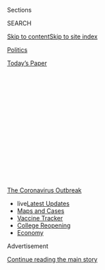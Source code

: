 <div id="app">

<div>

<div>

<div>

<div class="NYTAppHideMasthead css-1q2w90k e1suatyy0">

<div class="section css-ui9rw0 e1suatyy2">

<div class="css-eph4ug er09x8g0">

<div class="css-6n7j50">

</div>

<span class="css-1dv1kvn">Sections</span>

<div class="css-10488qs">

<span class="css-1dv1kvn">SEARCH</span>

</div>

[Skip to content](#site-content)[Skip to site
index](#site-index)

</div>

<div id="masthead-section-label" class="css-1wr3we4 eaxe0e00">

[Politics](https://www.nytimes3xbfgragh.onion/section/politics)

</div>

<div class="css-10698na e1huz5gh0">

</div>

</div>

<div id="masthead-bar-one" class="section hasLinks css-15hmgas e1csuq9d3">

<div class="css-uqyvli e1csuq9d0">

</div>

<div class="css-1uqjmks e1csuq9d1">

</div>

<div class="css-9e9ivx">

[](https://myaccount.nytimes3xbfgragh.onion/auth/login?response_type=cookie&client_id=vi)

</div>

<div class="css-1bvtpon e1csuq9d2">

[Today’s
Paper](https://www.nytimes3xbfgragh.onion/section/todayspaper)

</div>

</div>

</div>

</div>

<div data-aria-hidden="false">

<div id="site-content" data-role="main">

<div>

<div class="css-1aor85t" style="opacity:0.000000001;z-index:-1;visibility:hidden">

<div class="css-1hqnpie">

<div class="css-epjblv">

<span class="css-17xtcya">[Politics](/section/politics)</span><span class="css-x15j1o">|</span><span class="css-fwqvlz">DeVos
Funnels Coronavirus Relief Funds to Favored Private and Religious
Schools</span>

</div>

<div class="css-k008qs">

<div class="css-1iwv8en">

<span class="css-18z7m18"></span>

<div>

</div>

</div>

<span class="css-1n6z4y">https://nyti.ms/363HmyI</span>

<div class="css-1705lsu">

<div class="css-4xjgmj">

<div class="css-4skfbu" data-role="toolbar" data-aria-label="Social Media Share buttons, Save button, and Comments Panel with current comment count" data-testid="share-tools">

  - 
  - 
  - 
  - 
    
    <div class="css-6n7j50">
    
    </div>

  - 
  - 

</div>

</div>

</div>

</div>

</div>

</div>

<div id="NYT_TOP_BANNER_REGION" class="css-13pd83m">

<div>

<div id="styln-prism-menu-1592847958612" class="section interactive-content interactive-size-medium css-1edisqu">

<div class="css-17ih8de interactive-body">

<div id="scroll-container" class="css-1gj85ro">

[<span class="styln-title-wrap"><span class="css-1pje3qr">The
Coronavirus</span><span class="css-1pje3qr">
Outbreak</span></span>](https://www.nytimes3xbfgragh.onion/news-event/coronavirus?action=click&pgtype=Article&state=default&region=TOP_BANNER&context=storylines_menu)

  - <span class="css-kqxiym" data-emphasize="true">live</span>[Latest
    Updates](https://www.nytimes3xbfgragh.onion/2020/08/04/world/coronavirus-cases.html?action=click&pgtype=Article&state=default&region=TOP_BANNER&context=storylines_menu)
  - [Maps and
    Cases](https://www.nytimes3xbfgragh.onion/interactive/2020/us/coronavirus-us-cases.html?action=click&pgtype=Article&state=default&region=TOP_BANNER&context=storylines_menu)
  - [Vaccine
    Tracker](https://www.nytimes3xbfgragh.onion/interactive/2020/science/coronavirus-vaccine-tracker.html?action=click&pgtype=Article&state=default&region=TOP_BANNER&context=storylines_menu)
  - [College
    Reopening](https://www.nytimes3xbfgragh.onion/2020/08/02/us/covid-college-reopening.html?action=click&pgtype=Article&state=default&region=TOP_BANNER&context=storylines_menu)
  - [Economy](https://www.nytimes3xbfgragh.onion/live/2020/08/04/business/stock-market-today-coronavirus?action=click&pgtype=Article&state=default&region=TOP_BANNER&context=storylines_menu)

</div>

</div>

</div>

</div>

</div>

<div id="top-wrapper" class="css-1sy8kpn">

<div id="top-slug" class="css-l9onyx">

Advertisement

</div>

[Continue reading the main
story](#after-top)

<div class="ad top-wrapper" style="text-align:center;height:100%;display:block;min-height:250px">

<div id="top" class="place-ad" data-position="top" data-size-key="top">

</div>

</div>

<div id="after-top">

</div>

</div>

<div>

<div id="sponsor-wrapper" class="css-1hyfx7x">

<div id="sponsor-slug" class="css-19vbshk">

Supported by

</div>

[Continue reading the main
story](#after-sponsor)

<div id="sponsor" class="ad sponsor-wrapper" style="text-align:center;height:100%;display:block">

</div>

<div id="after-sponsor">

</div>

</div>

<div class="css-186x18t">

</div>

<div class="css-1vkm6nb ehdk2mb0">

# DeVos Funnels Coronavirus Relief Funds to Favored Private and Religious Schools

</div>

Education Secretary Betsy DeVos, using discretion written into the
coronavirus stabilization law, is using millions of dollars to pursue
long-sought policy goals that Congress has blocked.

<div class="css-79elbk" data-testid="photoviewer-wrapper">

<div class="css-z3e15g" data-testid="photoviewer-wrapper-hidden">

</div>

<div class="css-1a48zt4 ehw59r15" data-testid="photoviewer-children">

![<span class="css-16f3y1r e13ogyst0" data-aria-hidden="true">Betsy
DeVos, the education secretary, has issued guidance directing school
districts to increase the share of dollars they spend on serving
students in private
schools.</span><span class="css-cnj6d5 e1z0qqy90" itemprop="copyrightHolder"><span class="css-1ly73wi e1tej78p0">Credit...</span><span><span>Erin
Schaff/The New York
Times</span></span></span>](https://static01.graylady3jvrrxbe.onion/images/2020/05/12/us/politics/12dc-virus-devos/12dc-virus-devos-articleLarge-v2.jpg?quality=75&auto=webp&disable=upscale)

</div>

</div>

<div class="css-18e8msd">

<div class="css-vp77d3 epjyd6m0">

<div class="css-hus3qt ey68jwv0" data-aria-hidden="true">

[![Erica L.
Green](https://static01.graylady3jvrrxbe.onion/images/2018/06/14/multimedia/author-erica-l-green/author-erica-l-green-thumbLarge-v2.png
"Erica L. Green")](https://nytimes3xbfgragh.onion/by/erica-l-green)

</div>

<div class="css-1baulvz">

By [<span class="css-1baulvz last-byline" itemprop="name">Erica L.
Green</span>](https://nytimes3xbfgragh.onion/by/erica-l-green)

</div>

</div>

  - 
    
    <div class="css-ld3wwf e16638kd2">
    
    May 15,
    2020
    
    </div>

  - 
    
    <div class="css-4xjgmj">
    
    <div class="css-d8bdto" data-role="toolbar" data-aria-label="Social Media Share buttons, Save button, and Comments Panel with current comment count" data-testid="share-tools">
    
      - 
      - 
      - 
      - 
        
        <div class="css-6n7j50">
        
        </div>
    
      - 
      - 
    
    </div>
    
    </div>

</div>

</div>

<div class="section meteredContent css-1r7ky0e" name="articleBody" itemprop="articleBody">

<div class="css-1fanzo5 StoryBodyCompanionColumn">

<div class="css-53u6y8">

WASHINGTON — Education Secretary [Betsy
DeVos](https://www.nytimes3xbfgragh.onion/2020/05/20/us/politics/trump-betsy-devos-student-debt-forgiveness.html)
is using the $2 trillion coronavirus stabilization law to throw a
lifeline to education sectors she has long championed, directing
millions of federal dollars intended primarily for public schools and
colleges to private and religious schools.

[The Coronavirus Aid, Relief and Economic Security
Act](https://www.nytimes3xbfgragh.onion/2020/03/27/us/politics/coronavirus-house-voting.html),
signed in late March, included $30 billion for education institutions
turned upside down by the pandemic shutdowns, about $14 billion for
higher education, $13.5 billion to elementary and secondary schools, and
the rest for state governments.

Ms. DeVos has used $180 million of those dollars to encourage states to
create “microgrants” that parents of elementary and secondary school
students can use to pay for educational services, including private
school tuition. She has directed school districts to share millions of
dollars designated for low-income students with wealthy private schools.

And she has nearly depleted the 2.5 percent of higher education funding,
about $350 million, set aside for struggling colleges to bolster small
colleges — many of them private, religious or on the margins of higher
education — regardless of need. The Wright Graduate University for the
Realization of Human Potential, a private college in Wisconsin that has
a [website debunking claims that it is a
cult](http://www.wrightinstitutecult.com), was allocated about $495,000.
All of the colleges could apply for the funds or reject them, and Wright
officials said the school did not claim the funds.

</div>

</div>

<div class="css-1fanzo5 StoryBodyCompanionColumn">

<div class="css-53u6y8">

Bergin University of Canine Studies in California said its $472,850
allocation was a “godsend.”

“I think we are one of the most important educational institutions out
there right now,” said its founder, Bonnie Bergin, who is credited with
inventing the service dog.

On the Senate floor this week, Senator Chuck Schumer, Democrat of New
York and the minority leader, accused Ms. DeVos of “exploiting
congressional relief efforts.” He said she had been “using a portion of
that funding not to help states or localities cope with the crisis, but
to augment her push for voucherlike programs, a prior initiative that
has nothing to do with Covid-19.”

House Democrats included language in [a stimulus bill set for a vote on
Friday](https://docs.house.gov/billsthisweek/20200511/BILLS-116hr6800ih.pdf)
that would limit Ms. DeVos’s ability to use about $58 billion in
additional education relief for K-12 school districts for private
schools. Congress has largely rejected Ms. DeVos’s proposals to create
programs that resemble private school vouchers, and public education
groups say Ms. DeVos is abusing discretion granted to her under the
emergency legislation to achieve a long-held agenda.

“And it only took a pandemic,” said Sasha Pudelski, the advocacy
director at the AASA, the School Superintendents Association.

The Education Department called the accusation “absurd.” But in a
statement, the department said that every student and teacher had been
affected by the pandemic. “The current disruption to our education
system has reaffirmed what Secretary DeVos has been saying for years: We
need to rethink education for all students, of every age, no matter the
type of school setting,” it said.

</div>

</div>

<div class="css-1fanzo5 StoryBodyCompanionColumn">

<div class="css-53u6y8">

Ms. DeVos has long held that taxpayer funds should be available for
private school tuition, giving parents the chance to escape failing
public schools and public education competition to drive
improvement.

<div id="NYT_MAIN_CONTENT_1_REGION" class="css-9tf9ac">

<div>

<div id="styln-covid-updates-world" class="section interactive-content interactive-size-medium css-1ftcdic">

<div class="css-17ih8de interactive-body">

<div id="styln-briefing-block" data-asset-id="QXJ0aWNsZTpueXQ6Ly9hcnRpY2xlLzNhNGMwYWI5LWIwY2QtNWQwOS1hZTgwLTdjMGU3ZTA1OWQ2OA==">

<div class="briefing-block-header-section">

# [Latest Updates: Global Coronavirus Outbreak](https://www.nytimes3xbfgragh.onion/2020/08/04/world/coronavirus-cases.html?action=click&pgtype=Article&state=default&region=MAIN_CONTENT_1&context=storylines_live_updates)

<div class="briefing-block-ts">

Updated 2020-08-04T21:34:02.738Z

</div>

</div>

  - [As talks drag on, McConnell signals openness to jobless aid
    extension that Republicans have
    opposed.](https://www.nytimes3xbfgragh.onion/2020/08/04/world/coronavirus-cases.html?action=click&pgtype=Article&state=default&region=MAIN_CONTENT_1&context=storylines_live_updates#link-2daa96b5)
  - [Novavax sees encouraging results from two studies of its
    experimental
    vaccine.](https://www.nytimes3xbfgragh.onion/2020/08/04/world/coronavirus-cases.html?action=click&pgtype=Article&state=default&region=MAIN_CONTENT_1&context=storylines_live_updates#link-1228a480)
  - [Public and private schools in Maryland and elsewhere are divided
    over in-person
    instruction.](https://www.nytimes3xbfgragh.onion/2020/08/04/world/coronavirus-cases.html?action=click&pgtype=Article&state=default&region=MAIN_CONTENT_1&context=storylines_live_updates#link-4825b93)

<div class="briefing-block-footer">

<div class="briefing-block-footer-meta">

[See more
updates](https://www.nytimes3xbfgragh.onion/2020/08/04/world/coronavirus-cases.html?action=click&pgtype=Article&state=default&region=MAIN_CONTENT_1&context=storylines_live_updates)

</div>

<div class="briefing-block-briefinglinks">

<span>More live coverage:</span>
[Markets](https://www.nytimes3xbfgragh.onion/live/2020/08/04/business/stock-market-today-coronavirus?action=click&pgtype=Article&state=default&region=MAIN_CONTENT_1&context=storylines_live_updates)

</div>

</div>

</div>

</div>

</div>

</div>

</div>

A spokesman for Republican members of the House Education Committee
defended Ms. DeVos’s actions: “While there are likely multiple ways the
secretary could have interpreted this broadly written law, the language
the appropriators wrote gave her the flexibility to implement it as she
has done.”

The most contentious move is [guidance that directs school districts to
increase the share of
dollars](https://www.chalkbeat.org/2020/5/5/21248179/equitable-services-coronavirus-private-schools)
they spend on students in private schools. Under federal education law,
school districts are required to use funding they receive for their
poorest students to provide “equitable services,” such as tutoring and
transportation for low-income students attending private schools in
their districts. But the department said districts should use their
emergency funding, which was doled out based on student poverty rates,
to support all students attending private schools in their districts,
regardless of income.

Her guidance comes as elementary and secondary education groups lobby
Congress for billions of additional dollars to lift students out of the
educational crisis caused by the pandemic. In big cities, which serve
the most vulnerable students, district leaders are projecting [budget
shortfalls of up to 25
percent](https://www.politico.com/states/new-york/albany/story/2020/05/12/carranza-city-is-facing-most-horrific-budget-this-school-system-has-ever-seen-1283528)
because of collapsing tax revenues, said the Council of the Great City
Schools, which represents 76 of the nation’s large urban districts. Its
member districts said they could be forced to lay off 275,000 teachers.

In New York City, Chancellor Richard A. Carranza [told City Council
members on
Tuesday](https://ny.chalkbeat.org/2020/5/12/21256562/nyc-education-department-state-budget-cuts)
that the school district was facing “the most horrific budget” it had
ever seen.

The federal Education Department said if school districts were to count
only poor students, “they would be placing nonpublic school students and
teachers at a disadvantage that Congress did not intend.”

“It’s sad, but unsurprising, that some would put their own financial
interests ahead of the needs of all students and teachers,” the
department said.

</div>

</div>

<div class="css-1fanzo5 StoryBodyCompanionColumn">

<div class="css-53u6y8">

Educators are pleading with the department to revise or rescind the
guidance. In Montana, school officials estimate that compliance would
shift more than $1.5 million to private and home schools, up from about
$206,469 that the schools are due under current law. In Louisiana,
private schools would receive at least 267 percent more funding, and at
least 77 percent of the relief allocation for Orleans Parish would be
redirected, according to [a letter state that education
chiefs](https://ccsso.org/sites/default/files/2020-05/DeVosESLetter050520.pdf)
sent to Ms. DeVos. The Newark Public Schools in New Jersey [would lose
$800,000 in federal relief
funds](https://edlawcenter.org/assets/files/pdfs/School%20Funding/ELC_Letter_to_Governor_Murphy_re.pdf)
to private schools, David G. Sciarra, the executive director of the
Education Law Center, said in a letter to the governor of New Jersey
asking him to reject the guidance.

Pennsylvania’s education secretary, Pedro A. Rivera, protested to the
department that under the guidance, 53 percent more money would flow
“from most disadvantaged to more advantaged students” in urban
districts like Philadelphia, while rural districts like Northeast
Bradford would see a 932 percent increase.

“School districts can — and should — ignore this guidance, which flouts
what Congress intended to do with the CARES Act: support students who
need it the most,” said Randi Weingarten, the president of the American
Federation of Teachers, and Daniel A. Domenech, the executive director
of AASA.

Indiana has announced it would not enforce the guidance. [In a
memo](https://www.doe.in.gov/sites/default/files/grants/final-language-equitable-share-cares-51220.pdf),
its superintendent of public instruction, Jennifer McCormick, a
Republican, said the state “ensures that the funds are distributed
according to congressional intent and a plain reading of the law.”

“I will not play political agenda games with COVID relief funds,” she
said on Twitter.

</div>

</div>

<div class="css-cfo9c3">

</div>

<div class="css-1fanzo5 StoryBodyCompanionColumn">

<div class="css-53u6y8">

Private school educators say that they have always been included in
emergency relief funding, including for Hurricanes Katrina and Sandy,
and this situation should be no
different.

<div id="NYT_MAIN_CONTENT_3_REGION" class="css-9tf9ac">

<div>

<div id="styln-prism-freeform-1594220623585" class="section interactive-content interactive-size-medium css-1ftcdic">

<div class="css-17ih8de interactive-body">

<div id="prism-freeform-block-85410" class="css-19mumt8" data-role="complementary" data-storyline="The Coronavirus Outbreak" data-truncated="true" tabindex="0">

<div class="css-a8d9oz">

<div class="css-eb027h">

[](https://www.nytimes3xbfgragh.onion/news-event/coronavirus?action=click&pgtype=Article&state=default&region=MAIN_CONTENT_3&context=storylines_faq)

### The Coronavirus Outbreak ›

#### Frequently Asked Questions

Updated August 4, 2020

  - #### I have antibodies. Am I now immune?
    
      - As of right now,[that seems likely, for at least several
        months.](https://www.nytimes3xbfgragh.onion/2020/07/22/health/covid-antibodies-herd-immunity.html?action=click&pgtype=Article&state=default&region=MAIN_CONTENT_3&context=storylines_faq)
        There have been frightening accounts of people suffering what
        seems to be a second bout of Covid-19. But experts say these
        patients may have a drawn-out course of infection, with the
        virus taking a slow toll weeks to months after initial exposure.
        People infected with the coronavirus typically
        [produce](https://www.nature.com/articles/s41586-020-2456-9)
        immune molecules called antibodies, which are [protective
        proteins made in response to an
        infection](https://www.nytimes3xbfgragh.onion/2020/05/07/health/coronavirus-antibody-prevalence.html?action=click&pgtype=Article&state=default&region=MAIN_CONTENT_3&context=storylines_faq)[.
        These antibodies
        may](https://www.nytimes3xbfgragh.onion/2020/05/07/health/coronavirus-antibody-prevalence.html?action=click&pgtype=Article&state=default&region=MAIN_CONTENT_3&context=storylines_faq)
        last in the body [only two to three
        months](https://www.nature.com/articles/s41591-020-0965-6),
        which may seem worrisome, but that’s perfectly normal after an
        acute infection subsides, said Dr. Michael Mina, an immunologist
        at Harvard University. It may be possible to get the coronavirus
        again, but it’s highly unlikely that it would be possible in a
        short window of time from initial infection or make people
        sicker the second time.

  - #### I’m a small-business owner. Can I get relief?
    
      - The [stimulus bills enacted in
        March](https://www.nytimes3xbfgragh.onion/article/small-business-loans-stimulus-grants-freelancers-coronavirus.html?action=click&pgtype=Article&state=default&region=MAIN_CONTENT_3&context=storylines_faq)
        offer help for the millions of American small businesses. Those
        eligible for aid are businesses and nonprofit organizations with
        fewer than 500 workers, including sole proprietorships,
        independent contractors and freelancers. Some larger companies
        in some industries are also eligible. The help being offered,
        which is being managed by the Small Business Administration,
        includes the Paycheck Protection Program and the Economic Injury
        Disaster Loan program. But lots of folks have [not yet seen
        payouts.](https://www.nytimes3xbfgragh.onion/interactive/2020/05/07/business/small-business-loans-coronavirus.html?action=click&pgtype=Article&state=default&region=MAIN_CONTENT_3&context=storylines_faq)
        Even those who have received help are confused: The rules are
        draconian, and some are stuck sitting on [money they don’t know
        how to
        use.](https://www.nytimes3xbfgragh.onion/2020/05/02/business/economy/loans-coronavirus-small-business.html?action=click&pgtype=Article&state=default&region=MAIN_CONTENT_3&context=storylines_faq)
        Many small-business owners are getting less than they expected
        or [not hearing anything at
        all.](https://www.nytimes3xbfgragh.onion/2020/06/10/business/Small-business-loans-ppp.html?action=click&pgtype=Article&state=default&region=MAIN_CONTENT_3&context=storylines_faq)

  - #### What are my rights if I am worried about going back to work?
    
      - Employers have to provide [a safe
        workplace](https://www.osha.gov/SLTC/covid-19/standards.html)
        with policies that protect everyone equally. [And if one of your
        co-workers tests positive for the coronavirus, the
        C.D.C.](https://www.nytimes3xbfgragh.onion/article/coronavirus-money-unemployment.html?action=click&pgtype=Article&state=default&region=MAIN_CONTENT_3&context=storylines_faq)
        has said that [employers should tell their
        employees](https://www.cdc.gov/coronavirus/2019-ncov/community/guidance-business-response.html)
        -- without giving you the sick employee’s name -- that they may
        have been exposed to the virus.

  - #### Should I refinance my mortgage?
    
      - [It could be a good
        idea,](https://www.nytimes3xbfgragh.onion/article/coronavirus-money-unemployment.html?action=click&pgtype=Article&state=default&region=MAIN_CONTENT_3&context=storylines_faq)
        because mortgage rates have [never been
        lower.](https://www.nytimes3xbfgragh.onion/2020/07/16/business/mortgage-rates-below-3-percent.html?action=click&pgtype=Article&state=default&region=MAIN_CONTENT_3&context=storylines_faq)
        Refinancing requests have pushed mortgage applications to some
        of the highest levels since 2008, so be prepared to get in line.
        But defaults are also up, so if you’re thinking about buying a
        home, be aware that some lenders have tightened their standards.

  - #### What is school going to look like in September?
    
      - It is unlikely that many schools will return to a normal
        schedule this fall, requiring the grind of [online
        learning](https://www.nytimes3xbfgragh.onion/2020/06/05/us/coronavirus-education-lost-learning.html?action=click&pgtype=Article&state=default&region=MAIN_CONTENT_3&context=storylines_faq),
        [makeshift child
        care](https://www.nytimes3xbfgragh.onion/2020/05/29/us/coronavirus-child-care-centers.html?action=click&pgtype=Article&state=default&region=MAIN_CONTENT_3&context=storylines_faq)
        and [stunted
        workdays](https://www.nytimes3xbfgragh.onion/2020/06/03/business/economy/coronavirus-working-women.html?action=click&pgtype=Article&state=default&region=MAIN_CONTENT_3&context=storylines_faq)
        to continue. California’s two largest public school districts —
        Los Angeles and San Diego — said on July 13, that [instruction
        will be remote-only in the
        fall](https://www.nytimes3xbfgragh.onion/2020/07/13/us/lausd-san-diego-school-reopening.html?action=click&pgtype=Article&state=default&region=MAIN_CONTENT_3&context=storylines_faq),
        citing concerns that surging coronavirus infections in their
        areas pose too dire a risk for students and teachers. Together,
        the two districts enroll some 825,000 students. They are the
        largest in the country so far to abandon plans for even a
        partial physical return to classrooms when they reopen in
        August. For other districts, the solution won’t be an
        all-or-nothing approach. [Many
        systems](https://bioethics.jhu.edu/research-and-outreach/projects/eschool-initiative/school-policy-tracker/),
        including the nation’s largest, New York City, are devising
        [hybrid
        plans](https://www.nytimes3xbfgragh.onion/2020/06/26/us/coronavirus-schools-reopen-fall.html?action=click&pgtype=Article&state=default&region=MAIN_CONTENT_3&context=storylines_faq)
        that involve spending some days in classrooms and other days
        online. There’s no national policy on this yet, so check with
        your municipal school system regularly to see what is happening
        in your
community.

<div id="styln-survey-component-85410" class="styln-survey-component" data-surveyname="faq" data-surveystoryline="coronavirus">

</div>

</div>

<div class="css-6mllg9">

</div>

<div class="css-pmm6ed">

<span class="css-5gimkt"></span>

</div>

</div>

</div>

</div>

</div>

</div>

</div>

Sister Dale McDonald, the director of public policy and educational
research at the National Catholic Educational Association, said many of
its schools would need to be cleaned, and their staffing would need to
be shored up. At least 100 member schools are at risk for not reopening
at all.

</div>

</div>

<div class="css-1fanzo5 StoryBodyCompanionColumn">

<div class="css-53u6y8">

“In an emergency, kids shouldn’t have to prove they’re poor to get what
they need to continue their education,” Sister McDonald said.

A competition announced by Ms. DeVos in which states can vie for tens of
millions of dollars either to create statewide virtual schools or offer
“microgrants” is also drawing fire for mirroring voucher programs that
help parents pay for services outside the public school system. The
program also stands to [benefit virtual education
companies](https://www.the74million.org/article/betsy-devos-trumps-edsec-pick-promoted-virtual-schools-despite-dismal-results/)
that Ms. DeVos has personally invested in.

Representative Robert C. Scott of Virginia, the chairman of the House
education committee, said the competition’s point system was weighted in
favor of rural areas and voucher-friendly states, rather than those most
affected by the coronavirus.

“This program design is indistinguishable from a standard voucher scheme
and is the latest attempt by this department to promote privatization
initiatives against both the wishes of the American people, and the
intent of Congress,” he wrote to Ms. DeVos.

The microgrant program has been cheered by champions of school choice.

“They are smart to take advantage of the lag and lack of disciplined
delivery of education,” said Jeanne Allen, the chief executive of the
Center for Education Reform. “We don’t have any choice but to make
parents and families the unit of education right now.”

Trish Stevens, who has a special-needs daughter, said a program in
Arizona that was much like the microgrant proposal had been “life
changing” for her child, who is supposed to have $150-an-hour speech
therapy and $250-an-hour tutors.

“It’s like the Wild West of education right now,” she said, “and we’re
all just trying to figure it out.”

</div>

</div>

<div class="css-1fanzo5 StoryBodyCompanionColumn">

<div class="css-53u6y8">

Ms. DeVos is also under fire from college educators [for disbursing
millions](https://www.insidehighered.com/news/2020/05/07/small-colleges-get-millions-while-other-colleges-struggle#.XrQZ_cKvTlA.twitter)of
dollars to hundreds of small colleges that may not need it. The
coronavirus relief law set aside about $350 million for schools that
demonstrated “significant unmet needs related to expenses associated
with coronavirus.” The department was supposed to prioritize schools
that did not receive at least $500,000 from other categories of higher
education funding. Instead, Ms. DeVos used the money to ensure that
small schools received $500,000 each.

That meant outsize per-pupil allocations at [several private schools and
religious
institutions](https://www2.ed.gov/about/offices/list/ope/allocationsfipse.pdf)
with as few as 50 students while some public community colleges received
as little as $500 a student.

Ben Miller, the vice president for postsecondary education at the
liberal Center for American Progress, said the allocations came as large
public colleges were “rationing,” and community colleges “starve.”

Aaron D. Profitt, the vice president for academic affairs at God’s Bible
School and College in Ohio, said the school did not plan to claim its
allocation because it was getting by on small donations. Ms. DeVos had
criticized elite colleges that received stimulus funding they did not
apply for and had urged schools to reject money they did not need.

“Of course, when you get a letter from the Department of Education
giving you money, you start thinking about all the good things you can
do,” Mr. Profitt said. “But when I read the CARES Act, the intention was
not to do all the good things you could do but try to meet needs. We are
trying to cooperate with the law as written.”

</div>

</div>

<div>

</div>

</div>

<div>

</div>

<div>

</div>

<div>

</div>

<div>

<div id="bottom-wrapper" class="css-1ede5it">

<div id="bottom-slug" class="css-l9onyx">

Advertisement

</div>

[Continue reading the main
story](#after-bottom)

<div id="bottom" class="ad bottom-wrapper" style="text-align:center;height:100%;display:block;min-height:90px">

</div>

<div id="after-bottom">

</div>

</div>

</div>

</div>

</div>

## Site Index

<div>

</div>

## Site Information Navigation

  - [© <span>2020</span> <span>The New York Times
    Company</span>](https://help.nytimes3xbfgragh.onion/hc/en-us/articles/115014792127-Copyright-notice)

<!-- end list -->

  - [NYTCo](https://www.nytco.com/)
  - [Contact
    Us](https://help.nytimes3xbfgragh.onion/hc/en-us/articles/115015385887-Contact-Us)
  - [Work with us](https://www.nytco.com/careers/)
  - [Advertise](https://nytmediakit.com/)
  - [T Brand Studio](http://www.tbrandstudio.com/)
  - [Your Ad
    Choices](https://www.nytimes3xbfgragh.onion/privacy/cookie-policy#how-do-i-manage-trackers)
  - [Privacy](https://www.nytimes3xbfgragh.onion/privacy)
  - [Terms of
    Service](https://help.nytimes3xbfgragh.onion/hc/en-us/articles/115014893428-Terms-of-service)
  - [Terms of
    Sale](https://help.nytimes3xbfgragh.onion/hc/en-us/articles/115014893968-Terms-of-sale)
  - [Site
    Map](https://spiderbites.nytimes3xbfgragh.onion)
  - [Help](https://help.nytimes3xbfgragh.onion/hc/en-us)
  - [Subscriptions](https://www.nytimes3xbfgragh.onion/subscription?campaignId=37WXW)

</div>

</div>

</div>

</div>
